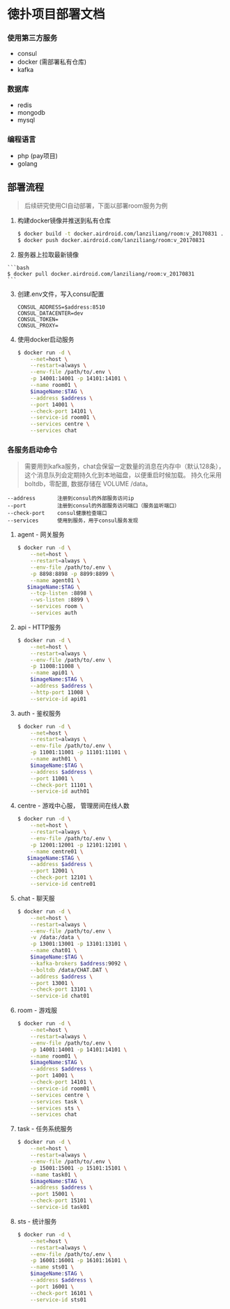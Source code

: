 # 徳扑项目部署文档

### 使用第三方服务
- consul
- docker (需部署私有仓库)
- kafka

### 数据库
- redis
- mongodb
- mysql

### 编程语言
- php (pay项目)
- golang

## 部署流程

> 后续研究使用CI自动部署，下面以部署room服务为例

1.  构建docker镜像并推送到私有仓库
    
    ```bash
    $ docker build -t docker.airdroid.com/lanziliang/room:v_20170831 .
    $ docker push docker.airdroid.com/lanziliang/room:v_20170831
    ```
    
2.    服务器上拉取最新镜像
    
    ```bash
    $ docker pull docker.airdroid.com/lanziliang/room:v_20170831
    ```
    
3.  创建.env文件，写入consul配置

    ```aidl
    CONSUL_ADDRESS=$address:8510
    CONSUL_DATACENTER=dev
    CONSUL_TOKEN=
    CONSUL_PROXY=
    ```
    
4.  使用docker启动服务

    ```bash
    $ docker run -d \
        --net=host \
        --restart=always \
        --env-file /path/to/.env \
        -p 14001:14001 -p 14101:14101 \
        --name room01 \
        $imageName:$TAG \
        --address $address \
        --port 14001 \
        --check-port 14101 \
        --service-id room01 \
        --services centre \
        --services chat
    ```

 ### 各服务启动命令
 
 > 需要用到kafka服务，chat会保留一定数量的消息在内存中（默认128条），这个消息队列会定期持久化到本地磁盘，以便重启时候加载。 持久化采用boltdb，零配置, 数据存储在 VOLUME /data。 
 
```
--address       注册到consul的外部服务访问ip
--port          注册到consul的外部服务访问端口（服务监听端口）
--check-port    consul健康检查端口
--services      使用到服务，用于consul服务发现
```

    
1. agent - 网关服务

    ```bash
    $ docker run -d \
        --net=host \
        --restart=always \
        --env-file /path/to/.env \
        -p 8898:8898 -p 8899:8899 \
        --name agent01 \
       $imageName:$TAG \
        --tcp-listen :8898 \
        --ws-listen :8899 \
        --services room \
        --services auth
    ```
    
2. api - HTTP服务

	```bash
	$ docker run -d \
	    --net=host \
		--restart=always \
		--env-file /path/to/.env \
		-p 11008:11008 \
		--name api01 \
		$imageName:$TAG \
		--address $address \
		--http-port 11008 \
		--service-id api01
	```
    
3. auth - 鉴权服务

    ```bash
    $ docker run -d \
        --net=host \
        --restart=always \
        --env-file /path/to/.env \
        -p 11001:11001 -p 11101:11101 \
        --name auth01 \
        $imageName:$TAG \
        --address $address \
        --port 11001 \
        --check-port 11101 \
        --service-id auth01
    ```
    
4. centre - 游戏中心服， 管理房间在线人数

    ```bash
    $ docker run -d \
        --net=host \
        --restart=always \
        --env-file /path/to/.env \
        -p 12001:12001 -p 12101:12101 \
        --name centre01 \
       $imageName:$TAG \
        --address $address \
        --port 12001 \
        --check-port 12101 \
        --service-id centre01
    ```    
    
5. chat - 聊天服

    ```bash
    $ docker run -d \
        --net=host \
        --restart=always \
        --env-file /path/to/.env \
        -v /data:/data \
        -p 13001:13001 -p 13101:13101 \
        --name chat01 \
        $imageName:$TAG \
        --kafka-brokers $address:9092 \
        --boltdb /data/CHAT.DAT \
        --address $address \
        --port 13001 \
        --check-port 13101 \
        --service-id chat01
    ```    

6. room - 游戏服

    ```bash
    $ docker run -d \
        --net=host \
        --restart=always \
        --env-file /path/to/.env \
        -p 14001:14001 -p 14101:14101 \
        --name room01 \
        $imageName:$TAG \
        --address $address \
        --port 14001 \
        --check-port 14101 \
        --service-id room01 \
        --services centre \
        --services task \
        --services sts \
        --services chat
    ```    
    
7. task - 任务系统服务

    ```bash
    $ docker run -d \
        --net=host \
        --restart=always \
        --env-file /path/to/.env \
        -p 15001:15001 -p 15101:15101 \
        --name task01 \
        $imageName:$TAG \
        --address $address \
        --port 15001 \
        --check-port 15101 \
        --service-id task01
    ```       
    
    
8. sts - 统计服务

    ```bash
    $ docker run -d \
        --net=host \
        --restart=always \
        --env-file /path/to/.env \
        -p 16001:16001 -p 16101:16101 \
        --name sts01 \
        $imageName:$TAG \
        --address $address \
        --port 16001 \
        --check-port 16101 \
        --service-id sts01
    ```